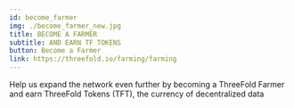```yaml
---
id: become_farmer
img: ./become_farmer_new.jpg
title: BECOME A FARMER
subtitle: AND EARN TF TOKENS
button: Become a Farmer
link: https://threefold.io/farming/farming
---
```


Help us expand the network even further by becoming a ThreeFold Farmer and earn ThreeFold Tokens (TFT), the currency of decentralized data
